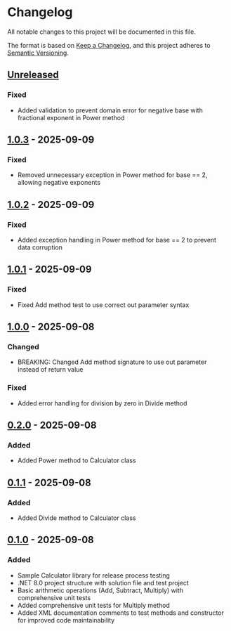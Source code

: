 # Changelog

All notable changes to this project will be documented in this file.

The format is based on [Keep a Changelog](https://keepachangelog.com/en/1.1.0/),
and this project adheres to [Semantic Versioning](https://semver.org/spec/v2.0.0.html).

## [Unreleased]

### Fixed

- Added validation to prevent domain error for negative base with fractional exponent in Power method

## [1.0.3] - 2025-09-09

### Fixed

- Removed unnecessary exception in Power method for base == 2, allowing negative exponents

## [1.0.2] - 2025-09-09

### Fixed

- Added exception handling in Power method for base == 2 to prevent data corruption

## [1.0.1] - 2025-09-09

### Fixed

- Fixed Add method test to use correct out parameter syntax

## [1.0.0] - 2025-09-08

### Changed

- BREAKING: Changed Add method signature to use out parameter instead of return value

### Fixed

- Added error handling for division by zero in Divide method

## [0.2.0] - 2025-09-08

### Added

- Added Power method to Calculator class

## [0.1.1] - 2025-09-08

### Added

- Added Divide method to Calculator class

## [0.1.0] - 2025-09-08

### Added

- Sample Calculator library for release process testing
- .NET 8.0 project structure with solution file and test project
- Basic arithmetic operations (Add, Subtract, Multiply) with comprehensive unit tests
- Added comprehensive unit tests for Multiply method
- Added XML documentation comments to test methods and constructor for improved code maintainability

[unreleased]: https://github.com/neolution-ch/Neolution.ReleaseProcessTest.Test2/compare/v1.0.3...HEAD
[0.2.0]: https://github.com/neolution-ch/Neolution.ReleaseProcessTest.Test2/compare/v0.1.1...v0.2.0
[0.1.1]: https://github.com/neolution-ch/Neolution.ReleaseProcessTest.Test2/compare/v0.1.0...v0.1.1
[0.1.0]: https://github.com/neolution-ch/Neolution.ReleaseProcessTest.Test2/compare/v0.1.0-rc.0...v0.1.0

[1.0.2]: https://github.com/neolution-ch/Neolution.ReleaseProcessTest.Test2/compare/v1.0.1...v1.0.2
[1.0.1]: https://github.com/neolution-ch/Neolution.ReleaseProcessTest.Test2/compare/v1.0.0...v1.0.1
[1.0.0]: https://github.com/neolution-ch/Neolution.ReleaseProcessTest.Test2/compare/v1.0.0-rc.0...v1.0.0

[1.0.3]: https://github.com/neolution-ch/Neolution.ReleaseProcessTest.Test2/compare/v1.0.3-rc.0...v1.0.3

